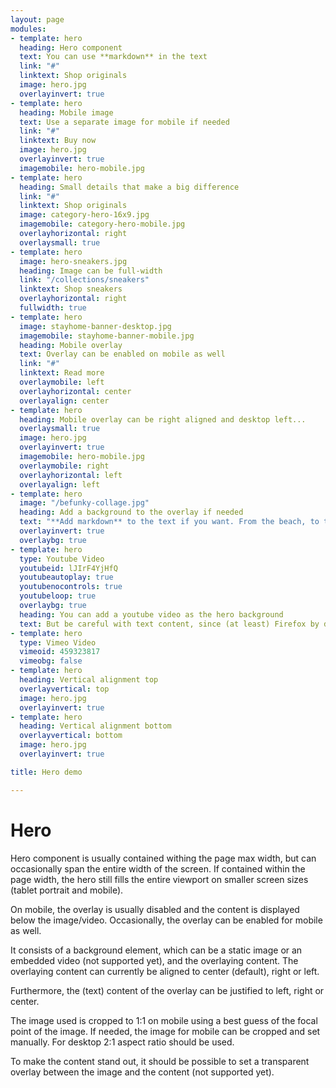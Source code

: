 ```yaml
---
layout: page
modules:
- template: hero
  heading: Hero component
  text: You can use **markdown** in the text
  link: "#"
  linktext: Shop originals
  image: hero.jpg
  overlayinvert: true
- template: hero
  heading: Mobile image
  text: Use a separate image for mobile if needed
  link: "#"
  linktext: Buy now
  image: hero.jpg
  overlayinvert: true
  imagemobile: hero-mobile.jpg
- template: hero
  heading: Small details that make a big difference
  link: "#"
  linktext: Shop originals
  image: category-hero-16x9.jpg
  imagemobile: category-hero-mobile.jpg
  overlayhorizontal: right
  overlaysmall: true
- template: hero
  image: hero-sneakers.jpg
  heading: Image can be full-width
  link: "/collections/sneakers"
  linktext: Shop sneakers
  overlayhorizontal: right
  fullwidth: true
- template: hero
  image: stayhome-banner-desktop.jpg
  imagemobile: stayhome-banner-mobile.jpg
  heading: Mobile overlay
  text: Overlay can be enabled on mobile as well
  link: "#"
  linktext: Read more
  overlaymobile: left
  overlayhorizontal: center
  overlayalign: center
- template: hero
  heading: Mobile overlay can be right aligned and desktop left...
  overlaysmall: true
  image: hero.jpg
  overlayinvert: true
  imagemobile: hero-mobile.jpg
  overlaymobile: right
  overlayhorizontal: left
  overlayalign: left
- template: hero
  image: "/befunky-collage.jpg"
  heading: Add a background to the overlay if needed
  text: "**Add markdown** to the text if you want. From the beach, to the snow, and everything in between!"
  overlayinvert: true
  overlaybg: true
- template: hero
  type: Youtube Video
  youtubeid: lJIrF4YjHfQ
  youtubeautoplay: true
  youtubenocontrols: true
  youtubeloop: true
  overlaybg: true
  heading: You can add a youtube video as the hero background
  text: But be careful with text content, since (at least) Firefox by default disables autoplay!
- template: hero
  type: Vimeo Video
  vimeoid: 459323817
  vimeobg: false
- template: hero
  heading: Vertical alignment top
  overlayvertical: top
  image: hero.jpg
  overlayinvert: true
- template: hero
  heading: Vertical alignment bottom
  overlayvertical: bottom
  image: hero.jpg
  overlayinvert: true

title: Hero demo

---
```


# Hero

Hero component is usually contained withing the page max width, but can occasionally span the entire width of the screen. If contained within the page width, the hero still fills the entire viewport on smaller screen sizes (tablet portrait and mobile).

On mobile, the overlay is usually disabled and the content is displayed below the image/video. Occasionally, the overlay can be enabled for mobile as well.

It consists of a background element, which can be a static image or an embedded video (not supported yet), and the overlaying content. The overlaying content can currently be aligned to center (default), right or left.

Furthermore, the (text) content of the overlay can be justified to left, right or center.

The image used is cropped to 1:1 on mobile using a best guess of the focal point of the image. If needed, the image for mobile can be cropped and set manually. For desktop 2:1 aspect ratio should be used.

To make the content stand out, it should be possible to set a transparent overlay between the image and the content (not supported yet).
